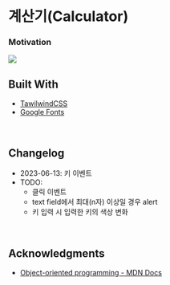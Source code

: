 # 계산기(Calculator)


### Motivation
<img src="https://cdn.shopify.com/s/files/1/0613/1826/7126/products/image_ee98a011-64d3-4318-864d-7442d34a8d90.jpg?v=1682215117" with="300" height="auto" />

<br>

## Built With
- [TawilwindCSS](https://tailwindcss.com/)
- [Google Fonts](https://fonts.google.com/specimen/Ubuntu)

<br>

## Changelog
- 2023-06-13: 키 이벤트
- TODO: 
  - 클릭 이벤트
  - text field에서 최대(n자) 이상일 경우 alert
  - 키 입력 시 입력한 키의 색상 변화

<br>

## Acknowledgments

- [Object-oriented programming - MDN Docs](https://developer.mozilla.org/en-US/docs/Learn/JavaScript/Objects/Object-oriented_programming)